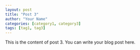 ```yaml
---
layout: post
title: "Post 3"
author: "Your Name"
categories: [category1, category3]
tags: [tag1, tag3]
---
```


This is the content of post 3. You can write your blog post here.
